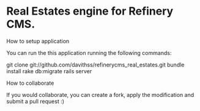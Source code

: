 # Real Estates engine for Refinery CMS.

How to setup application

You can run the this application running the following commands:

  git clone git://github.com/davithss/refinerycms_real_estates.git
  bundle install
  rake db:migrate
  rails server

How to collaborate

If you would collaborate, you can create a fork, apply the modification and submit a pull request :)